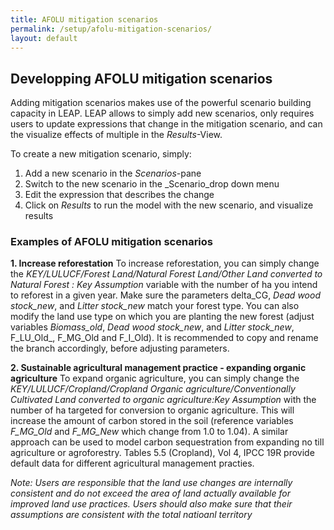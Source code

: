 ```yaml
---
title: AFOLU mitigation scenarios
permalink: /setup/afolu-mitigation-scenarios/
layout: default
---
```


## Developping AFOLU mitigation scenarios

Adding mitigation scenarios makes use of the powerful scenario building capacity in LEAP. LEAP allows to simply add new scenarios, only requires users to update expressions that change in the mitigation scenario, and can the visualize effects of multiple in the _Results_-View. 

To create a new mitigation scenario, simply:
1. Add a new scenario in the _Scenarios_-pane
2. Switch to the new scenario in the _Scenario_drop down menu
3. Edit the expression that describes the change
4. Click on _Results_ to run the model with the new scenario, and visualize results

### Examples of AFOLU mitigation scenarios

**1. Increase reforestation**
To increase reforestation, you can simply change the _KEY/LULUCF/Forest Land/Natural Forest Land/Other Land converted to Natural Forest : Key Assumption_ variable with the number of ha you intend to reforest in a given year. Make sure the parameters delta_CG,
_Dead wood stock_new_, and _Litter stock_new_ match your forest type. You can also modify the land use type on which you are planting the new forest (adjust variables _Biomass_old_, _Dead wood stock_new_, and _Litter stock_new_, F_LU_Old_, F_MG_Old and F_I_Old). It is recommended to copy and rename the branch accordingly, before adjusting parameters.

**2. Sustainable agricultural management practice - expanding organic agriculture**
To expand organic agriculture, you can simply change the _KEY/LULUCF/Cropland/Cropland Organic agriculture/Conventionally Cultivated Land converted to organic agriculture:Key Assumption_ with the number of ha targeted for conversion to organic agriculture. This will increase the amount of carbon stored in the soil (reference variables _F_MG_Old_ and _F_MG_New_ which change from 1.0 to 1.04). A similar approach can be used to model carbon sequestration from expanding no till agriculture or agroforestry. Tables 5.5 (Cropland), Vol 4, IPCC 19R provide default data for different agricultural management practies.

_Note: Users are responsible that the land use changes are internally consistent and do not exceed the area of land actually available for improved land use practices. Users should also make sure that their assumptions are consistent with the total natioanl territory_
